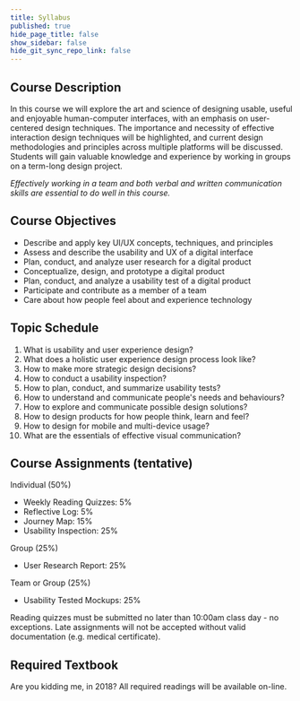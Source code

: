 ```yaml
---
title: Syllabus
published: true
hide_page_title: false
show_sidebar: false
hide_git_sync_repo_link: false
---
```


## Course Description
In this course we will explore the art and science of designing usable, useful and enjoyable human-computer interfaces, with an emphasis on user-centered design techniques. The importance and necessity of effective interaction design techniques will be highlighted, and current design methodologies and principles across multiple platforms will be discussed. Students will gain valuable knowledge and experience by working in groups on a term-long design project.

_Effectively working in a team and both verbal and written communication skills are essential to do well in this course._

## Course Objectives
* Describe and apply key UI/UX concepts, techniques, and principles
* Assess and describe the usability and UX of a digital interface
* Plan, conduct, and analyze user research for a digital product
* Conceptualize, design, and prototype a digital product
* Plan, conduct, and analyze a usability test of a digital product
* Participate and contribute as a member of a team
* Care about how people feel about and experience technology

## Topic Schedule
1. What is usability and user experience design?
1. What does a holistic user experience design process look like?
1. How to make more strategic design decisions?
1. How to conduct a usability inspection?
1. How to plan, conduct, and summarize usability tests?
1. How to understand and communicate people's needs and behaviours?
1. How to explore and communicate possible design solutions?
1. How to design products for how people think, learn and feel?
1. How to design for mobile and multi-device usage?
1. What are the essentials of effective visual communication?

## Course Assignments (tentative)
Individual (50%)
* Weekly Reading Quizzes: 5%
* Reflective Log: 5%
* Journey Map: 15%
* Usability Inspection: 25%

Group (25%)
* User Research Report: 25%

Team or Group (25%)
* Usability Tested Mockups: 25%

Reading quizzes must be submitted no later than 10:00am class day - no exceptions. Late assignments will not be accepted without valid documentation (e.g. medical certificate).

## Required Textbook
Are you kidding me, in 2018? All required readings will be available on-line.   

